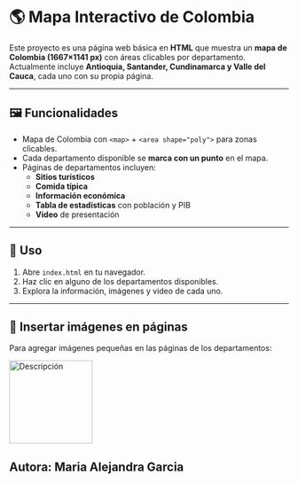 # 🌎 Mapa Interactivo de Colombia

Este proyecto es una página web básica en **HTML** que muestra un **mapa de Colombia (1667×1141 px)** con áreas clicables por departamento.  
Actualmente incluye **Antioquia, Santander, Cundinamarca y Valle del Cauca**, cada uno con su propia página.


---

## 🖼️ Funcionalidades

- Mapa de Colombia con `<map>` + `<area shape="poly">` para zonas clicables.
- Cada departamento disponible se **marca con un punto** en el mapa.
- Páginas de departamentos incluyen:
  - **Sitios turísticos**
  - **Comida típica**
  - **Información económica**
  - **Tabla de estadísticas** con población y PIB
  - **Video** de presentación

---

## 🚀 Uso

1. Abre `index.html` en tu navegador.
2. Haz clic en alguno de los departamentos disponibles.
3. Explora la información, imágenes y video de cada uno.

---

## 📸 Insertar imágenes en páginas

Para agregar imágenes pequeñas en las páginas de los departamentos:

<img src="imagenes/ejemplo.jpg" alt="Descripción" width="150">

## Autora: Maria Alejandra Garcia